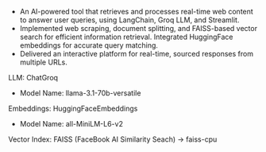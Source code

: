 * An AI-powered tool that retrieves and processes real-time web content to answer user queries,
using LangChain, Groq LLM, and Streamlit.
* Implemented web scraping, document splitting, and FAISS-based vector search for efficient
information retrieval. Integrated HuggingFace embeddings for accurate query matching. 
* Delivered an interactive platform for real-time, sourced responses from multiple URLs.

LLM: ChatGroq
- Model Name: llama-3.1-70b-versatile

Embeddings: HuggingFaceEmbeddings
- Model Name: all-MiniLM-L6-v2

Vector Index: FAISS (FaceBook AI Similarity Seach)
-> faiss-cpu
